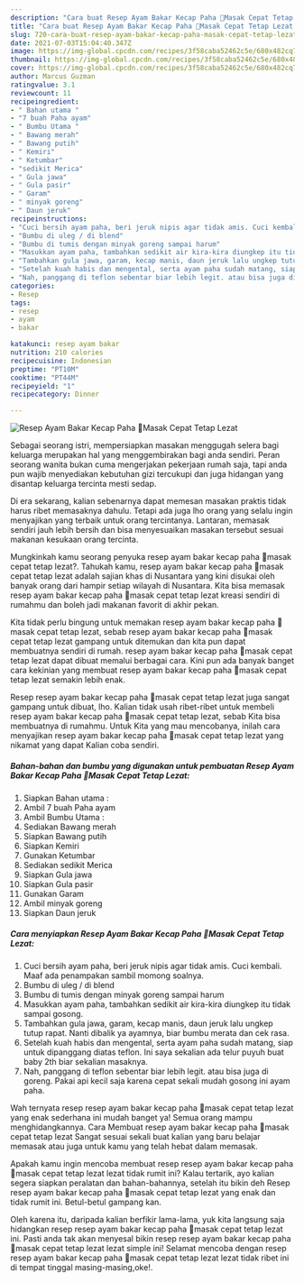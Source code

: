 ```yaml
---
description: "Cara buat Resep Ayam Bakar Kecap Paha 🐔Masak Cepat Tetap Lezat yang lezat Untuk Jualan"
title: "Cara buat Resep Ayam Bakar Kecap Paha 🐔Masak Cepat Tetap Lezat yang lezat Untuk Jualan"
slug: 720-cara-buat-resep-ayam-bakar-kecap-paha-masak-cepat-tetap-lezat-yang-lezat-untuk-jualan
date: 2021-07-03T15:04:40.347Z
image: https://img-global.cpcdn.com/recipes/3f58caba52462c5e/680x482cq70/resep-ayam-bakar-kecap-paha-🐔masak-cepat-tetap-lezat-foto-resep-utama.jpg
thumbnail: https://img-global.cpcdn.com/recipes/3f58caba52462c5e/680x482cq70/resep-ayam-bakar-kecap-paha-🐔masak-cepat-tetap-lezat-foto-resep-utama.jpg
cover: https://img-global.cpcdn.com/recipes/3f58caba52462c5e/680x482cq70/resep-ayam-bakar-kecap-paha-🐔masak-cepat-tetap-lezat-foto-resep-utama.jpg
author: Marcus Guzman
ratingvalue: 3.1
reviewcount: 11
recipeingredient:
- " Bahan utama "
- "7 buah Paha ayam"
- " Bumbu Utama "
- " Bawang merah"
- " Bawang putih"
- " Kemiri"
- " Ketumbar"
- "sedikit Merica"
- " Gula jawa"
- " Gula pasir"
- " Garam"
- " minyak goreng"
- " Daun jeruk"
recipeinstructions:
- "Cuci bersih ayam paha, beri jeruk nipis agar tidak amis. Cuci kembali. Maaf ada penampakan sambil momong soalnya."
- "Bumbu di uleg / di blend"
- "Bumbu di tumis dengan minyak goreng sampai harum"
- "Masukkan ayam paha, tambahkan sedikit air kira-kira diungkep itu tidak sampai gosong."
- "Tambahkan gula jawa, garam, kecap manis, daun jeruk lalu ungkep tutup rapat. Nanti dibalik ya ayamnya, biar bumbu merata dan cek rasa."
- "Setelah kuah habis dan mengental, serta ayam paha sudah matang, siap untuk dipanggang diatas teflon. Ini saya sekalian ada telur puyuh buat baby 2th biar sekalian masaknya."
- "Nah, panggang di teflon sebentar biar lebih legit. atau bisa juga di goreng. Pakai api kecil saja karena cepat sekali mudah gosong ini ayam paha."
categories:
- Resep
tags:
- resep
- ayam
- bakar

katakunci: resep ayam bakar 
nutrition: 210 calories
recipecuisine: Indonesian
preptime: "PT10M"
cooktime: "PT44M"
recipeyield: "1"
recipecategory: Dinner

---
```



![Resep Ayam Bakar Kecap Paha 🐔Masak Cepat Tetap Lezat](https://img-global.cpcdn.com/recipes/3f58caba52462c5e/680x482cq70/resep-ayam-bakar-kecap-paha-🐔masak-cepat-tetap-lezat-foto-resep-utama.jpg)

Sebagai seorang istri, mempersiapkan masakan menggugah selera bagi keluarga merupakan hal yang menggembirakan bagi anda sendiri. Peran seorang  wanita bukan cuma mengerjakan pekerjaan rumah saja, tapi anda pun wajib menyediakan kebutuhan gizi tercukupi dan juga hidangan yang disantap keluarga tercinta mesti sedap.

Di era  sekarang, kalian sebenarnya dapat memesan masakan praktis tidak harus ribet memasaknya dahulu. Tetapi ada juga lho orang yang selalu ingin menyajikan yang terbaik untuk orang tercintanya. Lantaran, memasak sendiri jauh lebih bersih dan bisa menyesuaikan masakan tersebut sesuai makanan kesukaan orang tercinta. 



Mungkinkah kamu seorang penyuka resep ayam bakar kecap paha 🐔masak cepat tetap lezat?. Tahukah kamu, resep ayam bakar kecap paha 🐔masak cepat tetap lezat adalah sajian khas di Nusantara yang kini disukai oleh banyak orang dari hampir setiap wilayah di Nusantara. Kita bisa memasak resep ayam bakar kecap paha 🐔masak cepat tetap lezat kreasi sendiri di rumahmu dan boleh jadi makanan favorit di akhir pekan.

Kita tidak perlu bingung untuk memakan resep ayam bakar kecap paha 🐔masak cepat tetap lezat, sebab resep ayam bakar kecap paha 🐔masak cepat tetap lezat gampang untuk ditemukan dan kita pun dapat membuatnya sendiri di rumah. resep ayam bakar kecap paha 🐔masak cepat tetap lezat dapat dibuat memalui berbagai cara. Kini pun ada banyak banget cara kekinian yang membuat resep ayam bakar kecap paha 🐔masak cepat tetap lezat semakin lebih enak.

Resep resep ayam bakar kecap paha 🐔masak cepat tetap lezat juga sangat gampang untuk dibuat, lho. Kalian tidak usah ribet-ribet untuk membeli resep ayam bakar kecap paha 🐔masak cepat tetap lezat, sebab Kita bisa membuatnya di rumahmu. Untuk Kita yang mau mencobanya, inilah cara menyajikan resep ayam bakar kecap paha 🐔masak cepat tetap lezat yang nikamat yang dapat Kalian coba sendiri.

<!--inarticleads1-->

##### Bahan-bahan dan bumbu yang digunakan untuk pembuatan Resep Ayam Bakar Kecap Paha 🐔Masak Cepat Tetap Lezat:

1. Siapkan  Bahan utama :
1. Ambil 7 buah Paha ayam
1. Ambil  Bumbu Utama :
1. Sediakan  Bawang merah
1. Siapkan  Bawang putih
1. Siapkan  Kemiri
1. Gunakan  Ketumbar
1. Sediakan sedikit Merica
1. Siapkan  Gula jawa
1. Siapkan  Gula pasir
1. Gunakan  Garam
1. Ambil  minyak goreng
1. Siapkan  Daun jeruk




<!--inarticleads2-->

##### Cara menyiapkan Resep Ayam Bakar Kecap Paha 🐔Masak Cepat Tetap Lezat:

1. Cuci bersih ayam paha, beri jeruk nipis agar tidak amis. Cuci kembali. Maaf ada penampakan sambil momong soalnya.
1. Bumbu di uleg / di blend
1. Bumbu di tumis dengan minyak goreng sampai harum
1. Masukkan ayam paha, tambahkan sedikit air kira-kira diungkep itu tidak sampai gosong.
1. Tambahkan gula jawa, garam, kecap manis, daun jeruk lalu ungkep tutup rapat. Nanti dibalik ya ayamnya, biar bumbu merata dan cek rasa.
1. Setelah kuah habis dan mengental, serta ayam paha sudah matang, siap untuk dipanggang diatas teflon. Ini saya sekalian ada telur puyuh buat baby 2th biar sekalian masaknya.
1. Nah, panggang di teflon sebentar biar lebih legit. atau bisa juga di goreng. Pakai api kecil saja karena cepat sekali mudah gosong ini ayam paha.




Wah ternyata resep resep ayam bakar kecap paha 🐔masak cepat tetap lezat yang enak sederhana ini mudah banget ya! Semua orang mampu menghidangkannya. Cara Membuat resep ayam bakar kecap paha 🐔masak cepat tetap lezat Sangat sesuai sekali buat kalian yang baru belajar memasak atau juga untuk kamu yang telah hebat dalam memasak.

Apakah kamu ingin mencoba membuat resep resep ayam bakar kecap paha 🐔masak cepat tetap lezat lezat tidak rumit ini? Kalau tertarik, ayo kalian segera siapkan peralatan dan bahan-bahannya, setelah itu bikin deh Resep resep ayam bakar kecap paha 🐔masak cepat tetap lezat yang enak dan tidak rumit ini. Betul-betul gampang kan. 

Oleh karena itu, daripada kalian berfikir lama-lama, yuk kita langsung saja hidangkan resep resep ayam bakar kecap paha 🐔masak cepat tetap lezat ini. Pasti anda tak akan menyesal bikin resep resep ayam bakar kecap paha 🐔masak cepat tetap lezat lezat simple ini! Selamat mencoba dengan resep resep ayam bakar kecap paha 🐔masak cepat tetap lezat lezat tidak ribet ini di tempat tinggal masing-masing,oke!.

